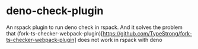# deno-check-plugin
An rspack plugin to run deno check in rspack. And it solves the problem that (fork-ts-checker-webpack-plugin)[https://github.com/TypeStrong/fork-ts-checker-webpack-plugin] does not work in rspack with deno 
